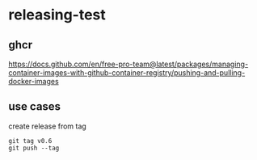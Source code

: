 # releasing-test


## ghcr
https://docs.github.com/en/free-pro-team@latest/packages/managing-container-images-with-github-container-registry/pushing-and-pulling-docker-images



## use cases

create release from tag

```
git tag v0.6
git push --tag
```

